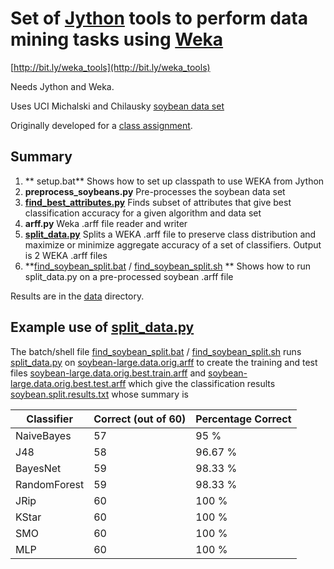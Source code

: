 # Set of [Jython](http://www.jython.org/) tools to perform data mining tasks using [Weka](http://www.cs.waikato.ac.nz/ml/weka/)

[http://bit.ly/weka_tools](http://bit.ly/weka_tools)

Needs Jython and Weka.

Uses UCI Michalski and Chilausky [soybean data set](http://archive.ics.uci.edu/ml/machine-learning-databases/soybean/ "soybean data")

Originally developed for a [class assignment](http://bit.ly/weka_data_mining).

## Summary
1. ** setup.bat** Shows how to set up classpath to use WEKA from Jython
2. **preprocess_soybeans.py** Pre-processes the soybean data set
3. **[find_best_attributes.py](http://github.com/peterwilliams97/weka_tools/blob/master/find_best_attributes.py)** Finds subset of attributes that give best classification accuracy for a given algorithm and data set
4. **arff.py** Weka .arff file reader and writer
5. **[split_data.py](http://bit.ly/split_data)** Splits a WEKA .arff file to preserve class distribution and maximize or minimize aggregate accuracy of a set of classifiers. Output is 2 WEKA .arff files
6. **[find_soybean_split.bat](http://github.com/peterwilliams97/weka_tools/blob/master/find_soybean_split.bat) / [find_soybean_split.sh](http://github.com/peterwilliams97/weka_tools/blob/master/find_soybean_split.sh) ** Shows how to run split_data.py on a pre-processed soybean .arff file

Results are in the [data](http://github.com/peterwilliams97/weka_tools/tree/master/data/) directory.

## Example use of [split_data.py](http://bit.ly/split_data)
The batch/shell file [find_soybean_split.bat](http://github.com/peterwilliams97/weka_tools/blob/master/find_soybean_split.bat) / [find_soybean_split.sh](http://github.com/peterwilliams97/weka_tools/blob/master/find_soybean_split.sh) runs [split_data.py](http://github.com/peterwilliams97/weka_tools/blob/master/data/soybean-large.data.orig.best.train.arff) on [soybean-large.data.orig.arff](http://github.com/peterwilliams97/weka_tools/blob/master/data/soybean-large.data.orig.best.test.arff) to create the training and test files [soybean-large.data.orig.best.train.arff](http://github.com/peterwilliams97/weka_tools/blob/master/data/soybean-large.data.orig.best.train.arff) and [soybean-large.data.orig.best.test.arff](http://github.com/peterwilliams97/weka_tools/blob/master/data/soybean-large.data.orig.best.test.arff) which give the classification results [soybean.split.results.txt](http://github.com/peterwilliams97/weka_tools/blob/master/data/soybean.split.results.txt) whose summary is

Classifier | Correct (out of 60) | Percentage Correct
-----------|---------------------|------------------
NaiveBayes |     57              | 95 %
J48        |     58              | 96.67 %
BayesNet   |     59              | 98.33 %
RandomForest |   59              | 98.33 %
JRip      |      60              | 100 %
KStar     |      60              | 100 %
SMO       |      60              | 100 %
MLP       |      60              | 100 %